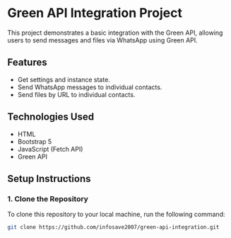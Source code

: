 # Green API Integration Project

This project demonstrates a basic integration with the Green API, allowing users to send messages and files via WhatsApp using Green API.

## Features

- Get settings and instance state.
- Send WhatsApp messages to individual contacts.
- Send files by URL to individual contacts.

## Technologies Used

- HTML
- Bootstrap 5
- JavaScript (Fetch API)
- Green API

## Setup Instructions

### 1. Clone the Repository

To clone this repository to your local machine, run the following command:

```bash
git clone https://github.com/infosave2007/green-api-integration.git
